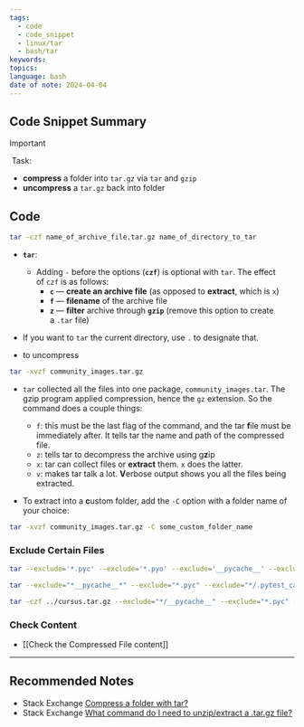 ```yaml
---
tags:
  - code
  - code_snippet
  - linux/tar
  - bash/tar
keywords: 
topics: 
language: bash
date of note: 2024-04-04
---
```


## Code Snippet Summary

>[!important]
> Task: 
>- **compress** a folder into `tar.gz` via `tar` and `gzip` 
>- **uncompress** a `tar.gz` back into folder

## Code

```bash
tar -czf name_of_archive_file.tar.gz name_of_directory_to_tar
```

- **`tar`**: 
	- Adding `-` before the options (**`czf`**) is optional with `tar`. The effect of `czf` is as follows:
		- **`c`** — **create an archive file** (as opposed to **extract**, which is `x`)
		- **`f`** — **filename** of the archive file
		- **`z`** — **filter** archive through **`gzip`** (remove this option to create a `.tar` file)

- If you want to `tar` the current directory, use `.` to designate that.

- to uncompress 
```bash
tar -xvzf community_images.tar.gz
```

- `tar` collected all the files into one package, `community_images.tar`. The gzip program applied compression, hence the `gz` extension. So the command does a couple things:
	- `f`: this must be the last flag of the command, and the tar **f**ile must be immediately after. It tells tar the name and path of the compressed file.
	- `z`: tells tar to decompress the archive using g**z**ip
	- `x`: tar can collect files or **extract** them. `x` does the latter.
	- `v`: makes tar talk a lot. **V**erbose output shows you all the files being extracted.

- To extract into a **c**ustom folder, add the `-C` option with a folder name of your choice:

```bash
tar -xvzf community_images.tar.gz -C some_custom_folder_name
```

### Exclude Certain Files

```bash
tar --exclude='*.pyc' --exclude='*.pyo' --exclude='__pycache__' --exclude='*~' --exclude='.*' -czf name_of_archive_file.tar.gz name_of_directory_to_tar
```

```bash
tar --exclude="*__pycache__*" --exclude="*.pyc" --exclude="*/.pytest_cache/*" --exclude="*.temp" --exclude="*temp*" --exclude="*.tmp" --exclude="*.DS_Store" --exclude="*.coverage" --exclude="*.hypothesis" --exclude="*/.eggs/*" --exclude="*.egg-info" --exclude="*/__pycache__" --exclude="*/.pytest_cache" -czvf ../cursus.tar.gz ./src ./test ./slipbox
```


```bash
tar -czf ../cursus.tar.gz --exclude="*/__pycache__" --exclude="*.pyc" --exclude="*/.pytest_cache" --exclude="*/__pytest__" --exclude="*/.coverage" --exclude="*/dist" --exclude="*/build" --exclude="*.egg-info" --exclude="*/.eggs" --exclude=".tox" --exclude="*/.hypothesis" --exclude="*/.cache" --exclude="*/.mypy_cache" --exclude="*/htmlcov" --exclude=".venv" --exclude=".git" .
```


### Check Content

- [[Check the Compressed File content]]


-----------
##  Recommended Notes

- Stack Exchange [Compress a folder with tar?](https://unix.stackexchange.com/questions/46969/compress-a-folder-with-tar)
- Stack Exchange [What command do I need to unzip/extract a .tar.gz file?](https://askubuntu.com/questions/25347/what-command-do-i-need-to-unzip-extract-a-tar-gz-file)
